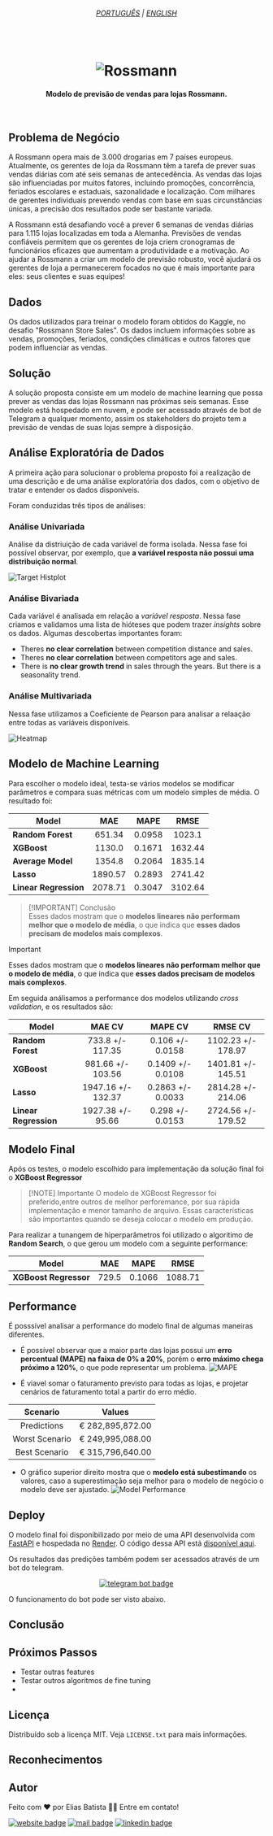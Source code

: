 <!-- # Rossman Sales

Esse repositório contém os arquivos criados no curso DS em produção da Comunidade DS.

# Base de Dados

Aqui você pode encontrar os arquivos utilizados nos exercícios do curso:

(Arquivos CSV)[https://www.kaggle.com/competitions/rossmann-store-sales/data] -->

<!--- LANGUAGE --->
<h6 align="center"><a href="/README.md">PORTUGUÊS</a> | <a href="/README_en.md">ENGLISH</a>
</h6>
<br>

<h1 align="center">
    <img alt="Rossmann" src="./docs/img/logo.png" />
</h1>

<h4>
<p align="center">Modelo de previsão de vendas para lojas Rossmann.</p>
</h4>
<br>

## Problema de Negócio
A Rossmann opera mais de 3.000 drogarias em 7 países europeus. Atualmente, os gerentes de loja da Rossmann têm a tarefa de prever suas vendas diárias com até seis semanas de antecedência. As vendas das lojas são influenciadas por muitos fatores, incluindo promoções, concorrência, feriados escolares e estaduais, sazonalidade e localização. Com milhares de gerentes individuais prevendo vendas com base em suas circunstâncias únicas, a precisão dos resultados pode ser bastante variada.

A Rossmann está desafiando você a prever 6 semanas de vendas diárias para 1.115 lojas localizadas em toda a Alemanha. Previsões de vendas confiáveis ​​permitem que os gerentes de loja criem cronogramas de funcionários eficazes que aumentam a produtividade e a motivação. Ao ajudar a Rossmann a criar um modelo de previsão robusto, você ajudará os gerentes de loja a permanecerem focados no que é mais importante para eles: seus clientes e suas equipes!

## Dados
Os dados utilizados para treinar o modelo foram obtidos do Kaggle, no desafio "Rossmann Store Sales". Os dados incluem informações sobre as vendas, promoções, feriados, condições climáticas e outros fatores que podem influenciar as vendas.

## Solução
A solução proposta consiste em um modelo de machine learning que possa prever as vendas das lojas Rossmann nas próximas seis semanas. Esse modelo está hospedado em nuvem, e pode ser acessado através de bot de Telegram a qualquer momento, assim os stakeholders do projeto tem a previsão de vendas de suas lojas sempre à disposição.

## Análise Exploratória de Dados
A primeira ação para solucionar o problema proposto foi a realização de uma descrição e de uma análise exploratória dos dados, com o objetivo de tratar e entender os dados disponíveis.

Foram conduzidas três tipos de análises:  

### **Análise Univariada**  
Análise da distriuição de cada variável de forma isolada. Nessa fase foi possível observar, por exemplo, que **a variável resposta não possui uma distribuição normal**.

![Target Histplot](/docs/img/target.png)

### **Análise Bivariada**  
Cada variável é analisada em relação a *variável resposta*. Nessa fase criamos e validamos uma lista de hióteses que podem trazer *insights* sobre os dados. Algumas descobertas importantes foram:

- Theres **no clear correlation** between competition distance and sales.  
- Theres **no clear correlation** between competitors age and sales.
- There is **no clear growth trend** in sales through the years. But there is a seasonality trend.

### **Análise Multivariada**  
Nessa fase utilizamos a Coeficiente de Pearson para analisar a relaação entre todas as variáveis disponíveis.

![Heatmap](docs/img/multivariate.png)

## Modelo de Machine Learning
Para escolher o modelo ideal, testa-se vários modelos se modificar parâmetros e compara suas métricas com um modelo simples de média. O resultado foi:  

<div align="center">

| **Model**             | **MAE** | **MAPE** | **RMSE** |
|-----------------------|:---------:|:----------:|:----------:|
| **Random Forest**     | 651.34  | 0.0958   | 1023.1   |
| **XGBoost**           | 1130.0  | 0.1671   | 1632.44  |
| **Average Model**     | 1354.8  | 0.2064   | 1835.14  |
| **Lasso**             | 1890.57 | 0.2893   | 2741.42  |
| **Linear Regression** | 2078.71 | 0.3047   | 3102.64  |

</div>

>[!IMPORTANT] Conclusão  
>Esses dados mostram que o **modelos lineares não performam melhor que o modelo de média**, o que indica que **esses dados precisam de modelos mais complexos**.  

> [!IMPORTANT]
> Esses dados mostram que o **modelos lineares não performam melhor que o modelo de média**, o que indica que **esses dados precisam de modelos mais complexos**.

Em seguida análisamos a performance dos modelos utilizando *cross validation*, e os resultados são:

<div align="center">

| **Model**             | **MAE CV**         | **MAPE CV**       | **RMSE CV**        |
|-----------------------|:--------------------:|:-------------------:|:--------------------:|
| **Random Forest**     | 733.8 +/- 117.35   | 0.106 +/- 0.0158  | 1102.23 +/- 178.97 |
| **XGBoost**           | 981.66 +/- 103.56  | 0.1409 +/- 0.0108 | 1401.81 +/- 145.51 |
| **Lasso**             | 1947.16 +/- 132.37 | 0.2863 +/- 0.0033 | 2814.28 +/- 214.06 |
| **Linear Regression** | 1927.38 +/- 95.66  | 0.298 +/- 0.0153  | 2724.56 +/- 179.52 |

</div>

## Modelo Final
Após os testes, o modelo escolhido para implementação da solução final foi o **XGBoost Regressor** 

>[!NOTE] Importante
>O modelo de XGBoost Regressor foi preferido,entre outros de melhor perforemance, por sua rápida implementação e menor tamanho de arquivo. Essas características são importantes quando se deseja colocar o modelo em produção.

Para realizar a tunangem de hiperparâmetros foi utilizado o algoritimo de **Random Search**, o que gerou um modelo com a seguinte performance:

<div align="center">

| **Model**             | **MAE** | **MAPE** | **RMSE** |
|-----------------------|:-------:|:--------:|:--------:|
| **XGBoost Regressor** | 729.5   | 0.1066   | 1088.71  |

</div>

## Performance
É posssível analisar a performance do modelo final de algumas maneiras diferentes.  
- É possível observar que a maior parte das lojas possui um **erro percentual (MAPE) na faixa de 0% a 20%**, porém o **erro máximo chega próximo a 120%**, o que pode representar um problema.
![MAPE](/docs/img/mape.png)

- É viavel somar o faturamento previsto para todas as lojas, e projetar cenários de faturamento total a partir do erro médio.

<div align="center">

|**Scenario**    | **Values**       |
|:--------------:|:----------------:|
| Predictions    | € 282,895,872.00 |
| Worst Scenario | € 249,995,088.00 |
| Best Scenario  | € 315,796,640.00 |

</div>

- O gráfico superior direito mostra que o **modelo está subestimando** os valores, caso a superestimação seja melhor para o modelo de negócio o modelo deve ser ajustado.
![Model Performance](/docs/img/model_performance.png)

## Deploy
O modelo final foi disponibilizado por meio de uma API desenvolvida com [FastAPI](https://fastapi.tiangolo.com/) e hospedada no [Render](https://render.com/). O código dessa API está [disponível aqui](https://github.com/eliasbatistasouza/rossmann_api).

Os resultados das predições também podem ser acessados através de um bot do telegram.

<div align="center">
<a href = "t.me/SalesPredRossmannBot" target="_blank"><img src="https://img.shields.io/badge/Telegram_Bot-2CA5E0?style=for-the-badge&logo=telegram&logoColor=white" alt="telegram bot badge"></a>
</div>


O funcionamento do bot pode ser visto abaixo.

<div align="center">



</div>


## Conclusão

## Próximos Passos
- Testar outras features
- Testar outros algoritmos de fine tuning
- 

## Licença
Distribuído sob a licença MIT. Veja `LICENSE.txt` para mais informações.

## Reconhecimentos

## Autor
Feito com ❤️ por Elias Batista 👋🏽 Entre em contato!

<a href="https://eliasbatista.com" target="_blank"><img src="https://img.shields.io/badge/WEBSITE-689f38?style=for-the-badge&logo=About.me&logoColor=white" alt="website badge"></a>
<a href = "mailto:contato@eliasbatista.com" target="_blank"><img src="https://img.shields.io/badge/Email-D14836?style=for-the-badge&logo=gmail&logoColor=white" alt="mail badge"></a>
<a href="https://www.linkedin.com/in/eliasbatistasouza/" target="_blank"><img src="https://img.shields.io/badge/-LinkedIn-%230077B5?style=for-the-badge&logo=linkedin&logoColor=white" alt="linkedin badge"></a> 